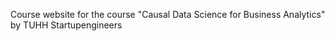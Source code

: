 Course website for the course "Causal Data Science for Business Analytics" by TUHH Startupengineers
